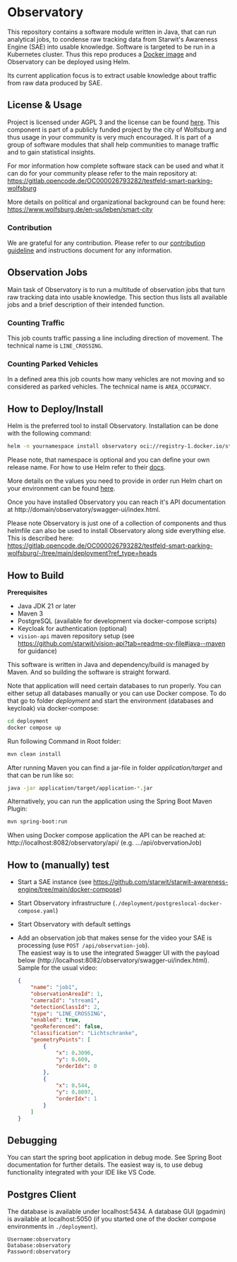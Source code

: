 # Observatory

This repository contains a software module written in Java, that can run analytical jobs, to condense raw tracking data from Starwit's Awareness Engine (SAE) into usable knowledge. Software is targeted to be run in a Kubernetes cluster. Thus this repo produces a [Docker image](https://hub.docker.com/repository/docker/starwitorg/observatory/general) and Observatory can be deployed using Helm.

Its current application focus is to extract usable knowledge about traffic from raw data produced by SAE.

## License & Usage

Project is licensed under AGPL 3 and the license can be found [here](LICENSE). This component is part of a publicly funded project by the city of Wolfsburg and thus usage in your community is very much encouraged. It is part of a group of software modules that shall help communities to manage traffic and to gain statistical insights. 

For mor information how complete software stack can be used and what it can do for your community please refer to the main repository at: https://gitlab.opencode.de/OC000026793282/testfeld-smart-parking-wolfsburg 

More details on political and organizational background can be found here: https://www.wolfsburg.de/en-us/leben/smart-city

### Contribution

We are grateful for any contribution. Please refer to our [contribution guideline](CONTRIBUTING.md) and instructions document for any information.

## Observation Jobs

Main task of Observatory is to run a multitude of observation jobs that turn raw tracking data into usable knowledge. This section thus lists all available jobs and a brief description of their intended function.

### Counting Traffic

This job counts traffic passing a line including direction of movement. The technical name is `LINE_CROSSING`.

### Counting Parked Vehicles

In a defined area this job counts how many vehicles are not moving and so considered as parked vehicles. The technical name is `AREA_OCCUPANCY`.

## How to Deploy/Install

Helm is the preferred tool to install Observatory. Installation can be done with the following command:

```bash
helm -n yournamespace install observatory oci://registry-1.docker.io/starwitorg/observatory -f yourvalues.yaml
```

Please note, that namespace is optional and you can define your own release name. For how to use Helm refer to their [docs](https://helm.sh/docs/intro/using_helm/).

More details on the values you need to provide in order run Helm chart on your environment can be found [here](deployment/helm/observatory/Readme.md).

Once you have installed Observatory you can reach it's API documentation at http://domain/observatory/swagger-ui/index.html.

Please note Observatory is just one of a collection of components and thus helmfile can also be used to install Observatory along side everything else. This is described here: https://gitlab.opencode.de/OC000026793282/testfeld-smart-parking-wolfsburg/-/tree/main/deployment?ref_type=heads

## How to Build

__Prerequisites__ 

* Java JDK 21 or later
* Maven 3
* PostgreSQL (available for development via docker-compose scripts)
* Keycloak for authentication (optional)
* `vision-api` maven repository setup (see https://github.com/starwit/vision-api?tab=readme-ov-file#java--maven for guidance)

This software is written in Java and dependency/build is managed by Maven. And so building the software is straight forward.

Note that application will need certain databases to run properly. You can either setup all databases manually or you can use Docker compose. To do that go to folder _deployment_ and start the environment (databases and keycloak) via docker-compose:

```bash
cd deployment
docker compose up
```

Run following Command in Root folder:

```bash
mvn clean install
```

After running Maven you can find a jar-file in folder _application/target_ and that can be run like so:

```bash
java -jar application/target/application-*.jar
```

Alternatively, you can run the application using the Spring Boot Maven Plugin:

```bash
mvn spring-boot:run
```

When using Docker compose application the API can be reached at: http://localhost:8082/observatory/api/ (e.g. .../api/obvervationJob)

## How to (manually) test

* Start a SAE instance (see https://github.com/starwit/starwit-awareness-engine/tree/main/docker-compose)
* Start Observatory infrastructure (`./deployment/postgreslocal-docker-compose.yaml`)
* Start Observatory with default settings
* Add an observation job that makes sense for the video your SAE is processing (use `POST /api/observation-job`).\
  The easiest way is to use the integrated Swagger UI with the payload below (http://localhost:8082/observatory/swagger-ui/index.html).\
  Sample for the usual video:

    ```json
    {
        "name": "job1",
        "observationAreaId": 1,
        "cameraId": "stream1",
        "detectionClassId": 2,
        "type": "LINE_CROSSING",
        "enabled": true,
        "geoReferenced": false,
        "classification": "Lichtschranke",
        "geometryPoints": [
            {
                "x": 0.3096,
                "y": 0.609,
                "orderIdx": 0
            },
            {
                "x": 0.544,
                "y": 0.8097,
                "orderIdx": 1
            }
        ]
    }
    ```

## Debugging

You can start the spring boot application in debug mode. See Spring Boot documentation for further details. The easiest way is, to use debug functionality integrated with your IDE like VS Code.

## Postgres Client

The database is available under localhost:5434. A database GUI (pgadmin) is available at localhost:5050 (if you started one of the docker compose environments in `./deployment`).

```properties
Username:observatory
Database:observatory
Password:observatory
```
